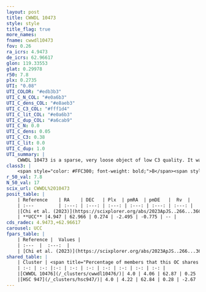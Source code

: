 ```yaml
---
layout: post
title: CWWDL 10473
style: style
title_flag: true
more_names: 
fname: cwwdl10473
fov: 0.26
ra_icrs: 4.9473
de_icrs: 62.96617
glon: 119.33553
glat: 0.29978
r50: 7.8
plx: 0.2735
UTI: "0.08"
UTI_COLOR: "#edb3b3"
UTI_C_N_COL: "#e0a6b3"
UTI_C_dens_COL: "#e8aeb3"
UTI_C_C3_COL: "#fff1d4"
UTI_C_lit_COL: "#e0a6b3"
UTI_C_dup_COL: "#a6cab9"
UTI_C_N: 0.0
UTI_C_dens: 0.05
UTI_C_C3: 0.38
UTI_C_lit: 0.0
UTI_C_dup: 1.0
UTI_summary: |
    CWWDL 10473 is a sparse, very loose object of low C3 quality. It was recently reported in the literature.<br><br>This object shares a very small percentage of members with at least one entry reported in the same catalogue.<br><br><span style="color: #99180f; font-weight: bold;">Warning: </span>contains less than 25 stars with <i>P>0.5</i> estimated.
class3: |
    <span style="color: #FFC300; font-weight: bold;">B</span><span style="color: red; font-weight: bold;">C</span>
r_50_val: 7.8
N_50_val: 17
scix_url: CWWDL%2010473
posit_table: |
    | Reference    | RA    | DEC   | Plx  | pmRA  | pmDE   |  Rv  |
    | :---         | :---: | :---: | :---: | :---: | :---: | :---: |
    |[Chi et al. (2023)](https://scixplorer.org/abs/2023ApJS..266...36C) | 4.882 | 63.015 | 0.292 | -2.456 | -0.738 | -- |
    | **UCC** |4.947 | 62.966 | 0.274 | -2.495 | -0.775 | -- | 
cds_radec: 4.9473,+62.96617
carousel: UCC
fpars_table: |
    | Reference |  Values |
    | :---  |  :---:  |
    | [Chi et al. (2023)](https://scixplorer.org/abs/2023ApJS..266...36C) | `logAge=5.7, Z=0.32` |
shared_table: |
    | Cluster | <span title="Percentage of members that this OC shares with the ones listed">%</span>   | RA   | DEC   | Plx   | pmRA  | pmDE  | Rv | UTI |
    | :-: | :-: |:-: | :-: | :-: | :-: | :-: | :-: | :-: |
    |[CWWDL 10476](/_clusters/cwwdl10476/)| 4.0 | 4.06 | 62.87 | 0.25 | -2.64 | -0.86 | -117.92 |0.09 |
    |[HSC 947](/_clusters/hsc947/)| 4.0 | 4.22 | 62.84 | 0.28 | -2.67 | -0.86 | -- |0.17 |
---
```

